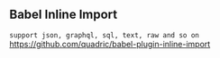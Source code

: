 
## Babel Inline Import
`support json, graphql, sql, text, raw and so on`
https://github.com/quadric/babel-plugin-inline-import

